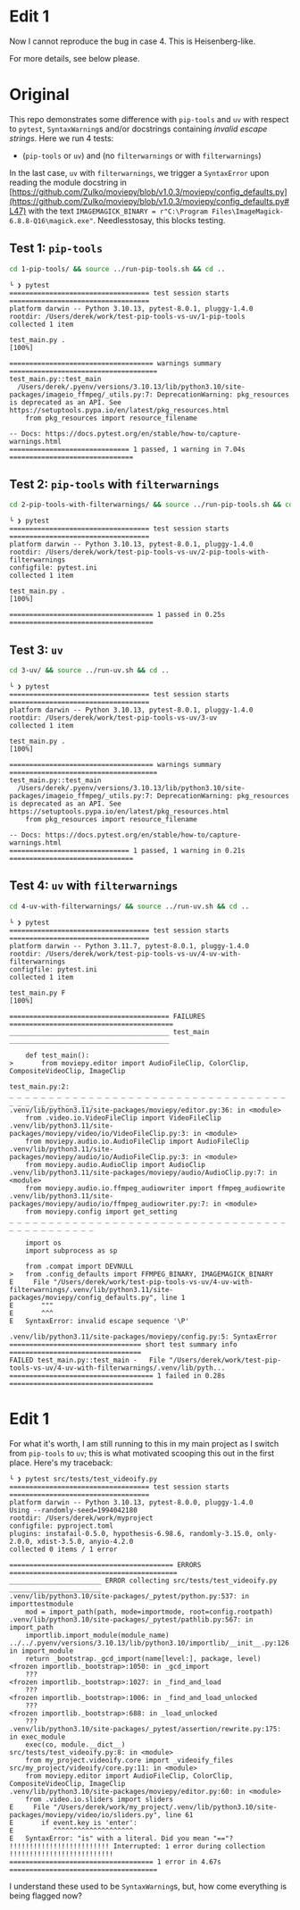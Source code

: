 # Edit 1

Now I cannot reproduce the bug in case 4. This is Heisenberg-like.

For more details, see below please.

# Original

This repo demonstrates some difference with `pip-tools` and `uv` with respect to
`pytest`, `SyntaxWarning`s and/or docstrings containing _invalid escape
strings_. Here we run 4 tests:

- (`pip-tools` or `uv`) and (no `filterwarnings` or with `filterwarnings`)

In the last case, `uv` with `filterwarnings`, we trigger a `SyntaxError` upon
reading the module docstring in
[https://github.com/Zulko/moviepy/blob/v1.0.3/moviepy/config_defaults.py](https://github.com/Zulko/moviepy/blob/v1.0.3/moviepy/config_defaults.py#L47)
with the text
`IMAGEMAGICK_BINARY = r"C:\Program Files\ImageMagick-6.8.8-Q16\magick.exe"`.
Needlesstosay, this blocks testing.

## Test 1: `pip-tools`

```bash
cd 1-pip-tools/ && source ../run-pip-tools.sh && cd ..
```

```console
└ ❯ pytest
=================================== test session starts ===================================
platform darwin -- Python 3.10.13, pytest-8.0.1, pluggy-1.4.0
rootdir: /Users/derek/work/test-pip-tools-vs-uv/1-pip-tools
collected 1 item

test_main.py .                                                                      [100%]

==================================== warnings summary =====================================
test_main.py::test_main
  /Users/derek/.pyenv/versions/3.10.13/lib/python3.10/site-packages/imageio_ffmpeg/_utils.py:7: DeprecationWarning: pkg_resources is deprecated as an API. See https://setuptools.pypa.io/en/latest/pkg_resources.html
    from pkg_resources import resource_filename

-- Docs: https://docs.pytest.org/en/stable/how-to/capture-warnings.html
============================== 1 passed, 1 warning in 7.04s ===============================
```

## Test 2: `pip-tools` with `filterwarnings`

```bash
cd 2-pip-tools-with-filterwarnings/ && source ../run-pip-tools.sh && cd ..
```

```console
└ ❯ pytest
=================================== test session starts ===================================
platform darwin -- Python 3.10.13, pytest-8.0.1, pluggy-1.4.0
rootdir: /Users/derek/work/test-pip-tools-vs-uv/2-pip-tools-with-filterwarnings
configfile: pytest.ini
collected 1 item

test_main.py .                                                                      [100%]

==================================== 1 passed in 0.25s ====================================
```

## Test 3: `uv`

```bash
cd 3-uv/ && source ../run-uv.sh && cd ..
```

```console
└ ❯ pytest
=================================== test session starts ===================================
platform darwin -- Python 3.10.13, pytest-8.0.1, pluggy-1.4.0
rootdir: /Users/derek/work/test-pip-tools-vs-uv/3-uv
collected 1 item

test_main.py .                                                                      [100%]

==================================== warnings summary =====================================
test_main.py::test_main
  /Users/derek/.pyenv/versions/3.10.13/lib/python3.10/site-packages/imageio_ffmpeg/_utils.py:7: DeprecationWarning: pkg_resources is deprecated as an API. See https://setuptools.pypa.io/en/latest/pkg_resources.html
    from pkg_resources import resource_filename

-- Docs: https://docs.pytest.org/en/stable/how-to/capture-warnings.html
============================== 1 passed, 1 warning in 0.21s ===============================
```

## Test 4: `uv` with `filterwarnings`

```bash
cd 4-uv-with-filterwarnings/ && source ../run-uv.sh && cd ..
```

```console
└ ❯ pytest
=================================== test session starts ===================================
platform darwin -- Python 3.11.7, pytest-8.0.1, pluggy-1.4.0
rootdir: /Users/derek/work/test-pip-tools-vs-uv/4-uv-with-filterwarnings
configfile: pytest.ini
collected 1 item

test_main.py F                                                                      [100%]

======================================== FAILURES =========================================
________________________________________ test_main ________________________________________

    def test_main():
>       from moviepy.editor import AudioFileClip, ColorClip, CompositeVideoClip, ImageClip

test_main.py:2:
_ _ _ _ _ _ _ _ _ _ _ _ _ _ _ _ _ _ _ _ _ _ _ _ _ _ _ _ _ _ _ _ _ _ _ _ _ _ _ _ _ _ _ _ _ _
.venv/lib/python3.11/site-packages/moviepy/editor.py:36: in <module>
    from .video.io.VideoFileClip import VideoFileClip
.venv/lib/python3.11/site-packages/moviepy/video/io/VideoFileClip.py:3: in <module>
    from moviepy.audio.io.AudioFileClip import AudioFileClip
.venv/lib/python3.11/site-packages/moviepy/audio/io/AudioFileClip.py:3: in <module>
    from moviepy.audio.AudioClip import AudioClip
.venv/lib/python3.11/site-packages/moviepy/audio/AudioClip.py:7: in <module>
    from moviepy.audio.io.ffmpeg_audiowriter import ffmpeg_audiowrite
.venv/lib/python3.11/site-packages/moviepy/audio/io/ffmpeg_audiowriter.py:7: in <module>
    from moviepy.config import get_setting
_ _ _ _ _ _ _ _ _ _ _ _ _ _ _ _ _ _ _ _ _ _ _ _ _ _ _ _ _ _ _ _ _ _ _ _ _ _ _ _ _ _ _ _ _ _

    import os
    import subprocess as sp

    from .compat import DEVNULL
>   from .config_defaults import FFMPEG_BINARY, IMAGEMAGICK_BINARY
E     File "/Users/derek/work/test-pip-tools-vs-uv/4-uv-with-filterwarnings/.venv/lib/python3.11/site-packages/moviepy/config_defaults.py", line 1
E       """
E       ^^^
E   SyntaxError: invalid escape sequence '\P'

.venv/lib/python3.11/site-packages/moviepy/config.py:5: SyntaxError
================================= short test summary info =================================
FAILED test_main.py::test_main -   File "/Users/derek/work/test-pip-tools-vs-uv/4-uv-with-filterwarnings/.venv/lib/pyth...
==================================== 1 failed in 0.28s ====================================
```

# Edit 1

For what it's worth, I am still running to this in my main project as I switch
from `pip-tools` to `uv`; this is what motivated scooping this out in the first
place. Here's my traceback:

```console
└ ❯ pytest src/tests/test_videoify.py
=================================== test session starts ===================================
platform darwin -- Python 3.10.13, pytest-8.0.0, pluggy-1.4.0
Using --randomly-seed=1994042180
rootdir: /Users/derek/work/myproject
configfile: pyproject.toml
plugins: instafail-0.5.0, hypothesis-6.98.6, randomly-3.15.0, only-2.0.0, xdist-3.5.0, anyio-4.2.0
collected 0 items / 1 error

========================================= ERRORS ==========================================
_______________________ ERROR collecting src/tests/test_videoify.py _______________________
.venv/lib/python3.10/site-packages/_pytest/python.py:537: in importtestmodule
    mod = import_path(path, mode=importmode, root=config.rootpath)
.venv/lib/python3.10/site-packages/_pytest/pathlib.py:567: in import_path
    importlib.import_module(module_name)
../../.pyenv/versions/3.10.13/lib/python3.10/importlib/__init__.py:126: in import_module
    return _bootstrap._gcd_import(name[level:], package, level)
<frozen importlib._bootstrap>:1050: in _gcd_import
    ???
<frozen importlib._bootstrap>:1027: in _find_and_load
    ???
<frozen importlib._bootstrap>:1006: in _find_and_load_unlocked
    ???
<frozen importlib._bootstrap>:688: in _load_unlocked
    ???
.venv/lib/python3.10/site-packages/_pytest/assertion/rewrite.py:175: in exec_module
    exec(co, module.__dict__)
src/tests/test_videoify.py:8: in <module>
    from my_project.videoify.core import _videoify_files
src/my_project/videoify/core.py:11: in <module>
    from moviepy.editor import AudioFileClip, ColorClip, CompositeVideoClip, ImageClip
.venv/lib/python3.10/site-packages/moviepy/editor.py:60: in <module>
    from .video.io.sliders import sliders
E     File "/Users/derek/work/my_project/.venv/lib/python3.10/site-packages/moviepy/video/io/sliders.py", line 61
E       if event.key is 'enter':
E          ^^^^^^^^^^^^^^^^^^^^
E   SyntaxError: "is" with a literal. Did you mean "=="?
!!!!!!!!!!!!!!!!!!!!!!!!! Interrupted: 1 error during collection !!!!!!!!!!!!!!!!!!!!!!!!!!
==================================== 1 error in 4.67s =====================================
```

I understand these used to be `SyntaxWarning`s, but, how come everything is
being flagged now?
